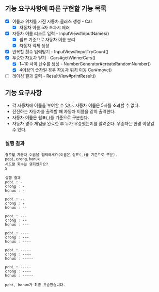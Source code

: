 ## 기능 요구사항에 따른 구현할 기능 목록

- [x] 이름과 위치를 가진 자동차 클래스 생성 - Car
    - [x] 자동차 이름 5자 초과시 에러
- [x] 자동차 이름 리스트 입력 - InputView#inputNames()
    - [x] 쉼표 기준으로 자동차 이름 분리
    - [x] 자동차 객체 생성
- [x] 반복할 횟수 입력받기 - InputView#inputTryCount()
- [x] 우승한 자동차 얻기 - Cars#getWinnerCars()
    - [x] 1~10 사이 난수를 생성 - NumberGenerator#createRandomNumber()
    - [x] 4이상의 숫자일 경우 자동차 위치 이동 Car#move()
- [ ] 레이싱 결과 출력 - ResultView#printResult()

## 기능 요구사항

- 각 자동차에 이름을 부여할 수 있다. 자동차 이름은 5자를 초과할 수 없다.
- 전진하는 자동차를 출력할 때 자동차 이름을 같이 출력한다.
- 자동차 이름은 쉼표(,)를 기준으로 구분한다.
- 자동차 경주 게임을 완료한 후 누가 우승했는지를 알려준다. 우승자는 한명 이상일 수 있다.

### 실행 결과

```
경주할 자동차 이름을 입력하세요(이름은 쉼표(,)를 기준으로 구분).
pobi,crong,honux
시도할 회수는 몇회인가요?
5

실행 결과
pobi : -
crong : -
honux : -

pobi : --
crong : -
honux : --

pobi : ---
crong : --
honux : ---

pobi : ----
crong : ---
honux : ----

pobi : -----
crong : ----
honux : -----

pobi : -----
crong : ----
honux : -----

pobi, honux가 최종 우승했습니다.
```

